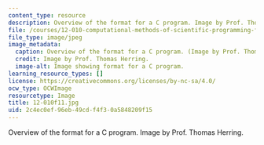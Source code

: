 ```yaml
---
content_type: resource
description: Overview of the format for a C program. Image by Prof. Thomas Herring.
file: /courses/12-010-computational-methods-of-scientific-programming-fall-2011/2c4ec0ef96eb49cdf4f30a5848209f15_12-010f11.jpg
file_type: image/jpeg
image_metadata:
  caption: Overview of the format for a C program. (Image by Prof. Thomas Herring.)
  credit: Image by Prof. Thomas Herring.
  image-alt: Image showing format for a C program.
learning_resource_types: []
license: https://creativecommons.org/licenses/by-nc-sa/4.0/
ocw_type: OCWImage
resourcetype: Image
title: 12-010f11.jpg
uid: 2c4ec0ef-96eb-49cd-f4f3-0a5848209f15
---
```

Overview of the format for a C program. Image by Prof. Thomas Herring.